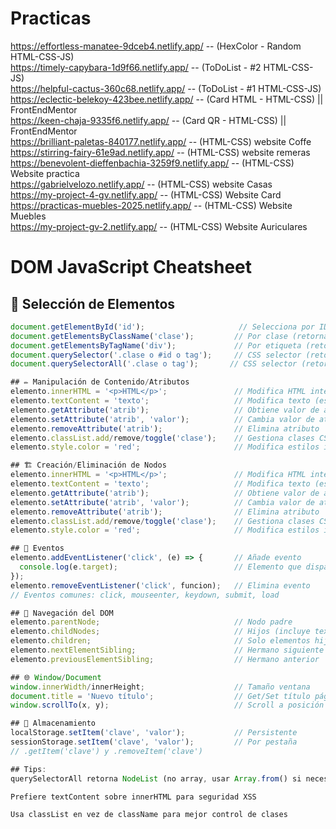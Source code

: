 
# Practicas 
https://effortless-manatee-9dceb4.netlify.app/       --            (HexColor - Random HTML-CSS-JS)                                                                         
https://timely-capybara-1d9f66.netlify.app/          --            (ToDoList - #2 HTML-CSS-JS)                          
https://helpful-cactus-360c68.netlify.app/           --            (ToDoList - #1 HTML-CSS-JS)                     
https://eclectic-belekoy-423bee.netlify.app/         --            (Card HTML - HTML-CSS) || FrontEndMentor                 
https://keen-chaja-9335f6.netlify.app/               --            (Card QR - HTML-CSS) || FrontEndMentor                     
https://brilliant-paletas-840177.netlify.app/        --            (HTML-CSS) website Coffe                  
https://stirring-fairy-61e9ad.netlify.app/           --            (HTML-CSS) website remeras              
https://benevolent-dieffenbachia-3259f9.netlify.app/ --            (HTML-CSS) Website practica                
https://gabrielvelozo.netlify.app/                   --            (HTML-CSS) website Casas             
https://my-project-4-gv.netlify.app/                 --            (HTML-CSS) Website Card                
https://practicas-muebles-2025.netlify.app/          --            (HTML-CSS) Website Muebles              
https://my-project-gv-2.netlify.app/                 --            (HTML-CSS) Website Auriculares                    




# DOM JavaScript Cheatsheet

## 📌 Selección de Elementos
```javascript
document.getElementById('id');                     // Selecciona por ID (retorna 1 elemento)
document.getElementsByClassName('clase');         // Por clase (retorna HTMLCollection)
document.getElementsByTagName('div');             // Por etiqueta (retorna HTMLCollection)
document.querySelector('.clase o #id o tag');     // CSS selector (retorna el primero)
document.querySelectorAll('.clase o tag');       // CSS selector (retorna NodeList)

## ✏️ Manipulación de Contenido/Atributos
elemento.innerHTML = '<p>HTML</p>';               // Modifica HTML interno
elemento.textContent = 'texto';                   // Modifica texto (escapado)
elemento.getAttribute('atrib');                   // Obtiene valor de atributo
elemento.setAttribute('atrib', 'valor');          // Cambia valor de atributo
elemento.removeAttribute('atrib');                // Elimina atributo
elemento.classList.add/remove/toggle('clase');    // Gestiona clases CSS
elemento.style.color = 'red';                     // Modifica estilos inline

## 🏗️ Creación/Eliminación de Nodos
elemento.innerHTML = '<p>HTML</p>';               // Modifica HTML interno
elemento.textContent = 'texto';                   // Modifica texto (escapado)
elemento.getAttribute('atrib');                   // Obtiene valor de atributo
elemento.setAttribute('atrib', 'valor');          // Cambia valor de atributo
elemento.removeAttribute('atrib');                // Elimina atributo
elemento.classList.add/remove/toggle('clase');    // Gestiona clases CSS
elemento.style.color = 'red';                     // Modifica estilos inline

## 🎯 Eventos
elemento.addEventListener('click', (e) => {       // Añade evento
  console.log(e.target);                          // Elemento que disparó el evento
});
elemento.removeEventListener('click', funcion);   // Elimina evento
// Eventos comunes: click, mouseenter, keydown, submit, load

## 🌳 Navegación del DOM
elemento.parentNode;                              // Nodo padre
elemento.childNodes;                              // Hijos (incluye textos)
elemento.children;                                // Solo elementos hijos
elemento.nextElementSibling;                      // Hermano siguiente
elemento.previousElementSibling;                  // Hermano anterior

## 🌐 Window/Document
window.innerWidth/innerHeight;                    // Tamaño ventana
document.title = 'Nuevo título';                  // Get/Set título página
window.scrollTo(x, y);                            // Scroll a posición

## 💾 Almacenamiento
localStorage.setItem('clave', 'valor');           // Persistente
sessionStorage.setItem('clave', 'valor');         // Por pestaña
// .getItem('clave') y .removeItem('clave')

## Tips:
querySelectorAll retorna NodeList (no array, usar Array.from() si necesitas métodos)

Prefiere textContent sobre innerHTML para seguridad XSS

Usa classList en vez de className para mejor control de clases
